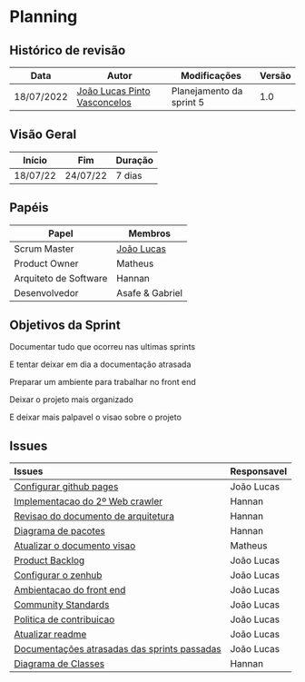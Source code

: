 # Planning

## Histórico de revisão

| Data       | Autor                                        | Modificações                      | Versão |
| ---------- | -------------------------------------------- | --------------------------------- | ------ |
| 18/07/2022 | [João Lucas Pinto Vasconcelos](https://github.com/HacKairos) | Planejamento da sprint 5 | 1.0    |

## Visão Geral

| Início | Fim | Duração |
| --- | --- | --- |
| 18/07/22 | 24/07/22 | 7 dias |

## Papéis

| Papel | Membros |
| --- | --- |
| Scrum Master | [João Lucas](https://github.com/HacKairos) |
| Product Owner | Matheus |
| Arquiteto de Software | Hannan |
| Desenvolvedor | Asafe & Gabriel |

## Objetivos da Sprint


Documentar tudo que ocorreu nas ultimas sprints

E tentar deixar em dia a documentação atrasada

Preparar um ambiente para trabalhar no front end

Deixar o projeto mais organizado

E deixar mais palpavel o visao sobre o projeto

## Issues

| Issues | Responsavel |
| :------ | --- |
| [Configurar github pages](https://github.com/fga-eps-mds/Cebraspe-Tracker/issues/24) | João Lucas |
| [Implementacao do 2º Web crawler](https://github.com/fga-eps-mds/Cebraspe-Tracker/issues/25) | Hannan |
| [Revisao do documento de arquitetura](https://github.com/fga-eps-mds/Cebraspe-Tracker/issues/26) | Hannan |
| [Diagrama de pacotes](https://github.com/fga-eps-mds/Cebraspe-Tracker/issues/27) | Hannan |
| [Atualizar o documento visao](https://github.com/fga-eps-mds/Cebraspe-Tracker/issues/28) | Matheus |
| [Product Backlog](https://github.com/fga-eps-mds/Cebraspe-Tracker/issues/29) | João Lucas |
| [Configurar o zenhub](https://github.com/fga-eps-mds/Cebraspe-Tracker/issues/30) | João Lucas |
| [Ambientacao do front end](https://github.com/fga-eps-mds/Cebraspe-Tracker/issues/31) | João Lucas |
| [Community Standards](https://github.com/fga-eps-mds/Cebraspe-Tracker/issues/32) | João Lucas |
| [Politica de contribuicao](https://github.com/fga-eps-mds/Cebraspe-Tracker/issues/33) | João Lucas |
| [Atualizar readme](https://github.com/fga-eps-mds/Cebraspe-Tracker/issues/34) | João Lucas |
| [Documentações atrasadas das sprints passadas](https://github.com/fga-eps-mds/Cebraspe-Tracker/issues/35) | João Lucas |
| [Diagrama de Classes](https://github.com/fga-eps-mds/Cebraspe-Tracker/issues/36) | Hannan |
